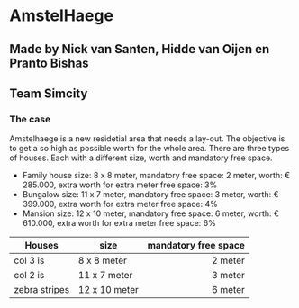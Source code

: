 # AmstelHaege

## Made by Nick van Santen, Hidde van Oijen en Pranto Bishas
## Team Simcity


### The case
Amstelhaege is a new residetial area that needs a lay-out. The objective is to get a so high as possible worth for the whole area. There are three types of houses. Each with a different size, worth and mandatory free space.

* Family house size: 8 x 8 meter,   mandatory free space: 2 meter, worth: € 285.000, extra worth for extra meter free space: 3%
* Bungalow     size: 11 x 7 meter,  mandatory free space: 3 meter, worth: € 399.000, extra worth for extra meter free space: 4%
* Mansion      size: 12 x 10 meter, mandatory free space: 6 meter, worth: € 610.000, extra worth for extra meter free space: 6%

| Houses        | size          | mandatory free space  |
| ------------- |---------------| ---------------------:|
| col 3 is      | 8 x 8 meter   | 2 meter               |
| col 2 is      | 11 x 7 meter  | 3 meter               |
| zebra stripes | 12 x 10 meter | 6 meter               |
